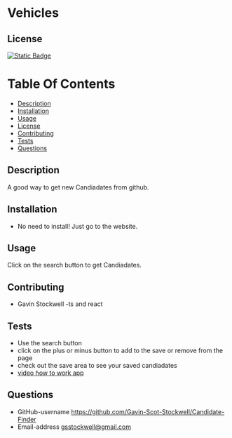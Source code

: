 
# Vehicles

## License
[![Static Badge](https://img.shields.io/badge/License-Mit_License-name?style=flat&logo=%23512BD4&logoColor=%2300bfff&labelColor=%23add8e6&color=%2300bfff)](https://mit-license.org/)


# Table Of Contents
* [Description](#description)
* [Installation](#installation)
* [Usage](#usage)
* [License](#license)
* [Contributing](#contributing)
* [Tests](#tests)
* [Questions](#questions)


## Description
A good way to get new Candiadates from github.

## Installation
* No need to install! Just go to the website.


## Usage
Click on the search button to get Candiadates. 


## Contributing
* Gavin Stockwell -ts and react


## Tests
* Use the search button
* click on the plus or minus button to add to the save or remove from the page
* check out the save area to see your saved candiadates
* [video how to work app](https://www.youtube.com/watch?v=Hx8IuXge9KM&feature=youtu.be)

## Questions
* GitHub-username https://github.com/Gavin-Scot-Stockwell/Candidate-Finder
* Email-address gsstockwell@gmail.com



